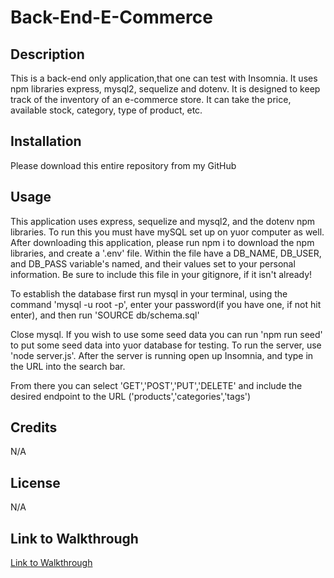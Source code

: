 # Back-End-E-Commerce

## Description
This is a back-end only application,that one can test with Insomnia. It uses npm libraries express, mysql2, sequelize and dotenv. It is designed to keep track of the inventory of an e-commerce store. It can take the price, available stock, category, type of product, etc.
## Installation
Please download this entire repository from my GitHub

## Usage
This application uses express, sequelize and mysql2, and the dotenv npm libraries. To run this you must have mySQL set up on yuor computer as well. After downloading this application, please run npm i to download the npm libraries, and create a '.env' file. Within the file have a DB_NAME, DB_USER, and DB_PASS variable's named, and their values set to your personal information. Be sure to include this file in your gitignore, if it isn't already!

To establish the database first run mysql in your terminal, using the command 'mysql -u root -p', enter your password(if you have one, if not hit enter), and then run 'SOURCE db/schema.sql'

Close mysql. If you wish to use some seed data you can run 'npm run seed' to put some seed data into yuor database for testing. To run the server, use 'node server.js'. After the server is running open up Insomnia, and type in the URL into the search bar. 

From there you can select 'GET','POST','PUT','DELETE' and include the desired endpoint to the URL ('products','categories','tags')

## Credits
N/A

## License
N/A

## Link to Walkthrough
[Link to Walkthrough](https://drive.google.com/drive/folders/166qgJm2Y7NczMSka-IRam4WI8wPJJeoZ?usp=sharing)